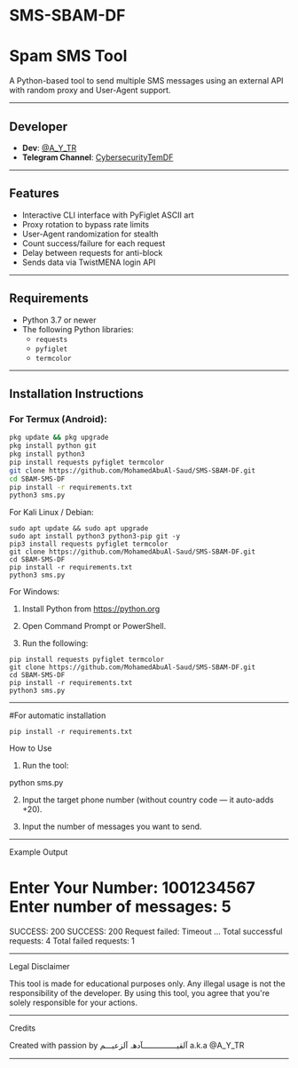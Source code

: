# SMS-SBAM-DF


# Spam SMS Tool

A Python-based tool to send multiple SMS messages using an external API with random proxy and User-Agent support.

---

## Developer

- **Dev**: [@A_Y_TR](https://t.me/A_Y_TR)
- **Telegram Channel**: [CybersecurityTemDF](https://t.me/cybersecurityTemDF)

---

## Features

- Interactive CLI interface with PyFiglet ASCII art
- Proxy rotation to bypass rate limits
- User-Agent randomization for stealth
- Count success/failure for each request
- Delay between requests for anti-block
- Sends data via TwistMENA login API

---

## Requirements

- Python 3.7 or newer
- The following Python libraries:
  - `requests`
  - `pyfiglet`
  - `termcolor`

---

## Installation Instructions

### For Termux (Android):

```bash
pkg update && pkg upgrade
pkg install python git
pkg install python3
pip install requests pyfiglet termcolor
git clone https://github.com/MohamedAbuAl-Saud/SMS-SBAM-DF.git
cd SBAM-SMS-DF
pip install -r requirements.txt
python3 sms.py
```

For Kali Linux / Debian:
```
sudo apt update && sudo apt upgrade
sudo apt install python3 python3-pip git -y
pip3 install requests pyfiglet termcolor
git clone https://github.com/MohamedAbuAl-Saud/SMS-SBAM-DF.git
cd SBAM-SMS-DF
pip install -r requirements.txt
python3 sms.py
```

For Windows:

1. Install Python from https://python.org


2. Open Command Prompt or PowerShell.


3. Run the following:


```
pip install requests pyfiglet termcolor
git clone https://github.com/MohamedAbuAl-Saud/SMS-SBAM-DF.git
cd SBAM-SMS-DF
pip install -r requirements.txt
python3 sms.py
```

---
#For automatic installation 
```
pip install -r requirements.txt
```
How to Use

1. Run the tool:



python sms.py

2. Input the target phone number (without country code — it auto-adds +20).


3. Input the number of messages you want to send.




---

Example Output

Enter Your Number: 1001234567
Enter number of messages: 5
============================
SUCCESS: 200
SUCCESS: 200
Request failed: Timeout
...
Total successful requests: 4
Total failed requests: 1


---

Legal Disclaimer

This tool is made for educational purposes only. Any illegal usage is not the responsibility of the developer. By using this tool, you agree that you're solely responsible for your actions.


---

Credits

Created with passion by آلقيـــــــــــــــآدهہ‌‏ آلزعيـــم a.k.a @A_Y_TR

---


